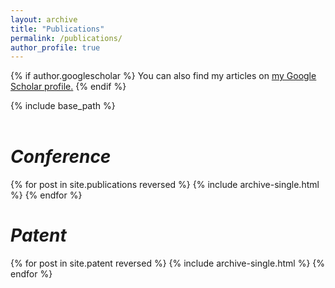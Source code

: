 ```yaml
---
layout: archive
title: "Publications"
permalink: /publications/
author_profile: true
---
```


{% if author.googlescholar %}
  You can also find my articles on <u><a href="{{author.googlescholar}}">my Google Scholar profile</a>.</u>
{% endif %}

{% include base_path %}
<br></br>
# <i>Conference</i>
{% for post in site.publications reversed %}
  {% include archive-single.html %}
{% endfor %}

# <i>Patent</i>
{% for post in site.patent reversed %}
  {% include archive-single.html %}
{% endfor %}
